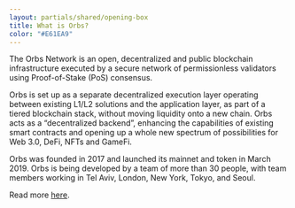 ```yaml
---
layout: partials/shared/opening-box
title: What is Orbs?
color: "#E61EA9"
---
```


The Orbs Network is an open, decentralized and public blockchain infrastructure executed by a secure network of permissionless validators using Proof-of-Stake (PoS) consensus.

Orbs is set up as a separate decentralized execution layer operating between existing L1/L2 solutions and the application layer, as part of a tiered blockchain stack, without moving liquidity onto a new chain. Orbs acts as a “decentralized backend”, enhancing the capabilities of existing smart contracts and opening up a whole new spectrum of possibilities for Web 3.0, DeFi, NFTs and GameFi.

Orbs was founded in 2017 and launched its mainnet and token in March 2019. Orbs is being developed by a team of more than 30 people, with team members working in Tel Aviv, London, New York, Tokyo, and Seoul.

Read more [here](https://www.orbs.com/Orbs-A-Re-introduction/).
